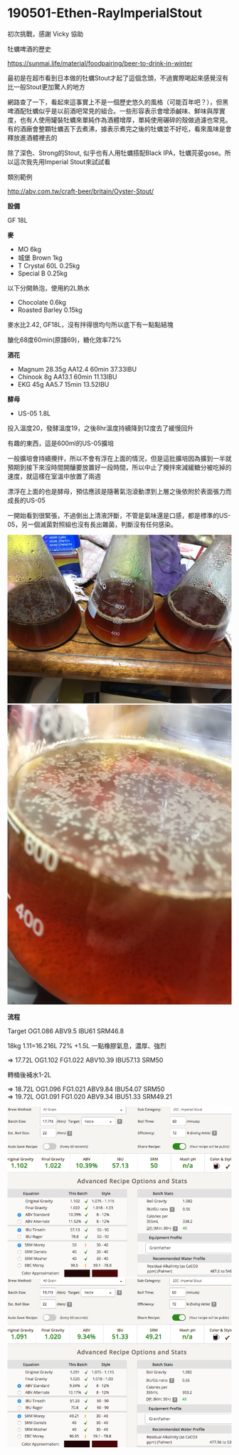 # 190501-Ethen-RayImperialStout

初次挑戰，感謝 Vicky 協助

牡蠣啤酒的歷史

https://sunmai.life/material/foodpairing/beer-to-drink-in-winter

最初是在超市看到日本做的牡蠣Stout才起了這個念頭，不過實際喝起來感覺沒有比一般Stout更加驚人的地方

網路查了一下，看起來這事實上不是一個歷史悠久的風格（可能百年吧？），但黑啤酒配牡蠣似乎是以前酒吧常見的組合。一些形容表示會增添鹹味、鮮味與厚實度，也有人使用罐裝牡蠣來單純作為酒體增厚，單純使用碾碎的殼做過濾也常見。有的酒廠會整顆牡蠣丟下去煮沸，據表示煮完之後的牡蠣並不好吃，看來風味是會釋放進酒體裡去的

除了深色、Strong的Stout, 似乎也有人用牡蠣搭配Black IPA，牡蠣芫荽gose。所以這次我先用Imperial Stout來試試看

類別範例

http://abv.com.tw/craft-beer/britain/Oyster-Stout/

**設備**

GF 18L

**麥**

* MO 6kg
* 城堡 Brown 1kg
* T Crystal 60L 0.25kg
* Special B 0.25kg

以下分開熱泡，使用約2L熱水

* Chocolate 0.6kg
* Roasted Barley 0.15kg

麥水比2.42, GF18L，沒有拌得很均勻所以底下有一點點結塊

醣化68度60min(原譜69)，糖化效率72%

**酒花**

* Magnum 28.35g AA12.4 60min 37.33IBU
* Chinook 8g AA13.1 60min 11.13IBU
* EKG 45g AA5.7 15min 13.52IBU

**酵母**

* US-05 1.8L

投入溫度20，發酵溫度19，之後8hr溫度持續降到12度去了緩慢回升

有趣的東西，這是600ml的US-05擴培

一般擴培會持續攪拌，所以不會有浮在上面的情況，但是這批擴培因為擴到一半就預期到接下來沒時間開釀要放置好一段時間，所以中止了攪拌來減緩糖分被吃掉的速度，就這樣在室溫中放置了兩週

漂浮在上面的也是酵母，預估應該是隨著氣泡滾動漂到上層之後依附於表面張力而成長的US-05

一開始看到很緊張，不過倒出上清液評斷，不管是氣味還是口感，都是標準的US-05，另一個滅菌對照組也沒有長出雜菌，判斷沒有任何感染。

![](../img/test171.jpg)
![](../img/test172.jpg)

**流程**

Target OG1.086 ABV9.5 IBU61 SRM46.8

18kg 1.11=16.216L 72% +1.5L 一點橡膠氣息，濃厚、強烈

=> 17.72L OG1.102 FG1.022 ABV10.39 IBU57.13 SRM50

轉桶後補水1-2L

=> 18.72L OG1.096 FG1.021 ABV9.84 IBU54.07 SRM50   
=> 19.72L OG1.091 FG1.020 ABV9.34 IBU51.33 SRM49.21

![](../img/test166.png)
![](../img/test167.png)

